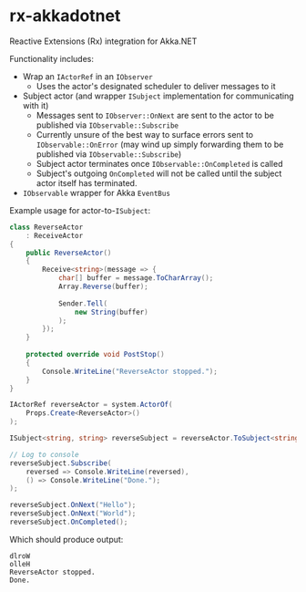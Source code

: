 # rx-akkadotnet
Reactive Extensions (Rx) integration for Akka.NET

Functionality includes:
* Wrap an `IActorRef` in an `IObserver`
    * Uses the actor's designated scheduler to deliver messages to it
* Subject actor (and wrapper `ISubject` implementation for communicating with it)
    * Messages sent to `IObserver::OnNext` are sent to the actor to be published via `IObservable::Subscribe`
    * Currently unsure of the best way to surface errors sent to `IObservable::OnError` (may wind up simply forwarding them to be published via `IObservable::Subscribe`)
    * Subject actor terminates once `IObservable::OnCompleted` is called
    * Subject's outgoing `OnCompleted` will not be called until the subject actor itself has terminated.
* `IObservable` wrapper for Akka `EventBus`

Example usage for actor-to-`ISubject`:

```csharp
class ReverseActor
    : ReceiveActor
{
    public ReverseActor()
    {
        Receive<string>(message => {
            char[] buffer = message.ToCharArray();
            Array.Reverse(buffer);
    
            Sender.Tell(
                new String(buffer)
            );
        });
    }
    
    protected override void PostStop()
    {
        Console.WriteLine("ReverseActor stopped.");
    }
}

IActorRef reverseActor = system.ActorOf(
    Props.Create<ReverseActor>()
);

ISubject<string, string> reverseSubject = reverseActor.ToSubject<string, string>();

// Log to console
reverseSubject.Subscribe(
    reversed => Console.WriteLine(reversed),
    () => Console.WriteLine("Done.");
);

reverseSubject.OnNext("Hello");
reverseSubject.OnNext("World");
reverseSubject.OnCompleted();
```

Which should produce output:

```
dlroW
olleH
ReverseActor stopped.
Done.
```
